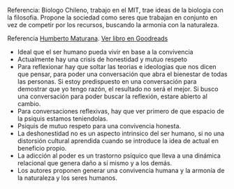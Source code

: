 Referencia: Biologo Chileno, trabajo en el MIT, trae ideas de la biologia con la filosofia. Propone la sociedad como seres que trabajan en conjunto en vez de competir por los recursos, buscando la armonia con la naturaleza.

Referencia [Humberto Maturana](Autores/Humberto%20Maturana.md). [Ver libro en Goodreads](https://www.goodreads.com/book/show/57608551-la-revoluci-n-reflexiva)


- Ideal que el ser humano pueda vivir en base a la convivencia
- Actualmente hay una crisis de honestidad y mutuo respeto
- Para reflexionar hay que soltar las teorias e ideologias que nos dicen que pensar, para poder una conversación que abra el bienestar de todas las personas. Si estoy predispuesto en una conversación para demostrar que yo tengo razón, el resultado no será el mejor. Si busco una conversación para poder buscar la reflexión, estare abierto al cambio.
- Para conversaciones reflexivas, hay que ver primero de que espacio de la psiquis estamos teniendolas.
- Psiquis de mutuo respeto para una convivencia honesta.
- La deshonestidad no es un aspecto intrinsico del ser humano, si no una distorsión cultural aprendida cuando se introduce la idea de actual en beneficio propio.
- La adicción al poder es un trastorno psíquico que lleva a una dinámica relacional que genera daño a sí mismo y a los demás.
- Los autores proponen generar una convivencia humana y  la armonía de la naturaleza y los seres humanos.